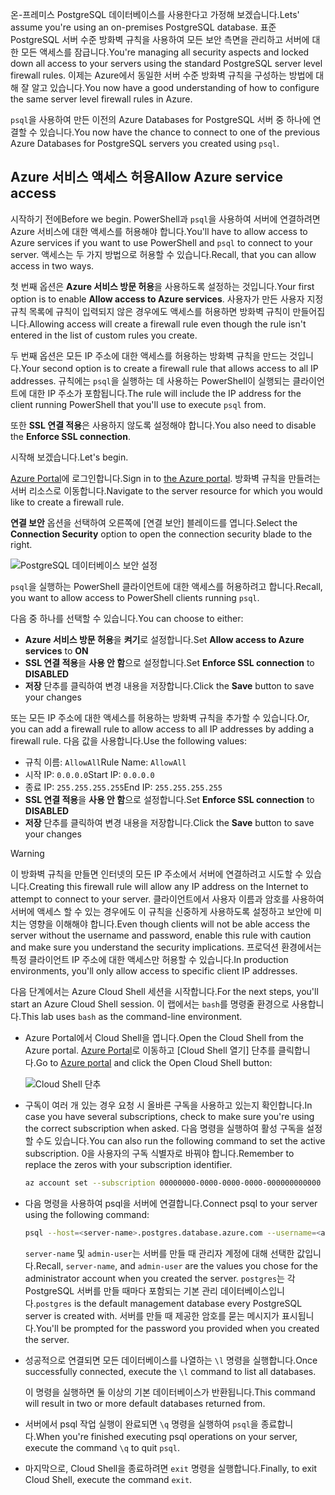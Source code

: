 <span data-ttu-id="177ae-101">온-프레미스 PostgreSQL 데이터베이스를 사용한다고 가정해 보겠습니다.</span><span class="sxs-lookup"><span data-stu-id="177ae-101">Lets' assume you're using an on-premises PostgreSQL database.</span></span> <span data-ttu-id="177ae-102">표준 PostgreSQL 서버 수준 방화벽 규칙을 사용하여 모든 보안 측면을 관리하고 서버에 대한 모든 액세스를 잠급니다.</span><span class="sxs-lookup"><span data-stu-id="177ae-102">You're managing all security aspects and locked down all access to your servers using the standard PostgreSQL server level firewall rules.</span></span> <span data-ttu-id="177ae-103">이제는 Azure에서 동일한 서버 수준 방화벽 규칙을 구성하는 방법에 대해 잘 알고 있습니다.</span><span class="sxs-lookup"><span data-stu-id="177ae-103">You now have a good understanding of how to configure the same server level firewall rules in Azure.</span></span>

<span data-ttu-id="177ae-104">`psql`을 사용하여 만든 이전의 Azure Databases for PostgreSQL 서버 중 하나에 연결할 수 있습니다.</span><span class="sxs-lookup"><span data-stu-id="177ae-104">You now have the chance to connect to one of the previous Azure Databases for PostgreSQL servers you created using `psql`.</span></span>

## <a name="allow-azure-service-access"></a><span data-ttu-id="177ae-105">Azure 서비스 액세스 허용</span><span class="sxs-lookup"><span data-stu-id="177ae-105">Allow Azure service access</span></span>

<span data-ttu-id="177ae-106">시작하기 전에</span><span class="sxs-lookup"><span data-stu-id="177ae-106">Before we begin.</span></span> <span data-ttu-id="177ae-107">PowerShell과 `psql`을 사용하여 서버에 연결하려면 Azure 서비스에 대한 액세스를 허용해야 합니다.</span><span class="sxs-lookup"><span data-stu-id="177ae-107">You'll have to allow access to Azure services if you want to use PowerShell and `psql` to connect to your server.</span></span> <span data-ttu-id="177ae-108">액세스는 두 가지 방법으로 허용할 수 있습니다.</span><span class="sxs-lookup"><span data-stu-id="177ae-108">Recall, that you can allow access in two ways.</span></span>

<span data-ttu-id="177ae-109">첫 번째 옵션은 **Azure 서비스 방문 허용**을 사용하도록 설정하는 것입니다.</span><span class="sxs-lookup"><span data-stu-id="177ae-109">Your first option is to enable **Allow access to Azure services**.</span></span> <span data-ttu-id="177ae-110">사용자가 만든 사용자 지정 규칙 목록에 규칙이 입력되지 않은 경우에도 액세스를 허용하면 방화벽 규칙이 만들어집니다.</span><span class="sxs-lookup"><span data-stu-id="177ae-110">Allowing access will create a firewall rule even though the rule isn't entered in the list of custom rules you create.</span></span>

<span data-ttu-id="177ae-111">두 번째 옵션은 모든 IP 주소에 대한 액세스를 허용하는 방화벽 규칙을 만드는 것입니다.</span><span class="sxs-lookup"><span data-stu-id="177ae-111">Your second option is to create a firewall rule that allows access to all IP addresses.</span></span> <span data-ttu-id="177ae-112">규칙에는 `psql`을 실행하는 데 사용하는 PowerShell이 실행되는 클라이언트에 대한 IP 주소가 포함됩니다.</span><span class="sxs-lookup"><span data-stu-id="177ae-112">The rule will include the IP address for the client running PowerShell that you'll use to execute `psql` from.</span></span>

<span data-ttu-id="177ae-113">또한 **SSL 연결 적용**은 사용하지 않도록 설정해야 합니다.</span><span class="sxs-lookup"><span data-stu-id="177ae-113">You also need to disable the **Enforce SSL connection**.</span></span>

<span data-ttu-id="177ae-114">시작해 보겠습니다.</span><span class="sxs-lookup"><span data-stu-id="177ae-114">Let's begin.</span></span>

<span data-ttu-id="177ae-115">[Azure Portal](https://portal.azure.com?azure-portal=true)에 로그인합니다.</span><span class="sxs-lookup"><span data-stu-id="177ae-115">Sign in to [the Azure portal](https://portal.azure.com?azure-portal=true).</span></span> <span data-ttu-id="177ae-116">방화벽 규칙을 만들려는 서버 리소스로 이동합니다.</span><span class="sxs-lookup"><span data-stu-id="177ae-116">Navigate to the server resource for which you would like to create a firewall rule.</span></span>

<span data-ttu-id="177ae-117">**연결 보안** 옵션을 선택하여 오른쪽에 [연결 보안] 블레이드를 엽니다.</span><span class="sxs-lookup"><span data-stu-id="177ae-117">Select the **Connection Security** option to open the connection security blade to the right.</span></span>

![PostgreSQL 데이터베이스 보안 설정](../media-draft/7-db-security-settings.png)

<span data-ttu-id="177ae-119">`psql`을 실행하는 PowerShell 클라이언트에 대한 액세스를 허용하려고 합니다.</span><span class="sxs-lookup"><span data-stu-id="177ae-119">Recall, you want to allow access to PowerShell clients running `psql`.</span></span>

<span data-ttu-id="177ae-120">다음 중 하나를 선택할 수 있습니다.</span><span class="sxs-lookup"><span data-stu-id="177ae-120">You can choose to either:</span></span>

- <span data-ttu-id="177ae-121">**Azure 서비스 방문 허용**을 **켜기**로 설정합니다.</span><span class="sxs-lookup"><span data-stu-id="177ae-121">Set **Allow access to Azure services** to **ON**</span></span>
- <span data-ttu-id="177ae-122">**SSL 연결 적용**을 **사용 안 함**으로 설정합니다.</span><span class="sxs-lookup"><span data-stu-id="177ae-122">Set **Enforce SSL connection** to **DISABLED**</span></span>
- <span data-ttu-id="177ae-123">**저장** 단추를 클릭하여 변경 내용을 저장합니다.</span><span class="sxs-lookup"><span data-stu-id="177ae-123">Click the **Save** button to save your changes</span></span>

<span data-ttu-id="177ae-124">또는 모든 IP 주소에 대한 액세스를 허용하는 방화벽 규칙을 추가할 수 있습니다.</span><span class="sxs-lookup"><span data-stu-id="177ae-124">Or, you can add a firewall rule to allow access to all IP addresses by adding a firewall rule.</span></span> <span data-ttu-id="177ae-125">다음 값을 사용합니다.</span><span class="sxs-lookup"><span data-stu-id="177ae-125">Use the following values:</span></span>

- <span data-ttu-id="177ae-126">규칙 이름: `AllowAll`</span><span class="sxs-lookup"><span data-stu-id="177ae-126">Rule Name: `AllowAll`</span></span>
- <span data-ttu-id="177ae-127">시작 IP: `0.0.0.0`</span><span class="sxs-lookup"><span data-stu-id="177ae-127">Start IP: `0.0.0.0`</span></span>
- <span data-ttu-id="177ae-128">종료 IP: `255.255.255.255`</span><span class="sxs-lookup"><span data-stu-id="177ae-128">End IP: `255.255.255.255`</span></span>
- <span data-ttu-id="177ae-129">**SSL 연결 적용**을 **사용 안 함**으로 설정합니다.</span><span class="sxs-lookup"><span data-stu-id="177ae-129">Set **Enforce SSL connection** to **DISABLED**</span></span>
- <span data-ttu-id="177ae-130">**저장** 단추를 클릭하여 변경 내용을 저장합니다.</span><span class="sxs-lookup"><span data-stu-id="177ae-130">Click the **Save** button to save your changes</span></span>

> [!Warning]
> <span data-ttu-id="177ae-131">이 방화벽 규칙을 만들면 인터넷의 모든 IP 주소에서 서버에 연결하려고 시도할 수 있습니다.</span><span class="sxs-lookup"><span data-stu-id="177ae-131">Creating this firewall rule will allow any IP address on the Internet to attempt to connect to your server.</span></span> <span data-ttu-id="177ae-132">클라이언트에서 사용자 이름과 암호를 사용하여 서버에 액세스 할 수 있는 경우에도 이 규칙을 신중하게 사용하도록 설정하고 보안에 미치는 영향을 이해해야 합니다.</span><span class="sxs-lookup"><span data-stu-id="177ae-132">Even though clients will not be able access the server without the username and password, enable this rule with caution and make sure you understand the security implications.</span></span> <span data-ttu-id="177ae-133">프로덕션 환경에서는 특정 클라이언트 IP 주소에 대한 액세스만 허용할 수 있습니다.</span><span class="sxs-lookup"><span data-stu-id="177ae-133">In production environments, you'll only allow access to specific client IP addresses.</span></span>

<span data-ttu-id="177ae-134">다음 단계에서는 Azure Cloud Shell 세션을 시작합니다.</span><span class="sxs-lookup"><span data-stu-id="177ae-134">For the next steps, you'll start an Azure Cloud Shell session.</span></span> <span data-ttu-id="177ae-135">이 랩에서는 `bash`를 명령줄 환경으로 사용합니다.</span><span class="sxs-lookup"><span data-stu-id="177ae-135">This lab uses `bash` as the command-line environment.</span></span>

- <span data-ttu-id="177ae-136">Azure Portal에서 Cloud Shell을 엽니다.</span><span class="sxs-lookup"><span data-stu-id="177ae-136">Open the Cloud Shell from the Azure portal.</span></span> <span data-ttu-id="177ae-137">[Azure Portal](https://portal.azure.com?azure-portal=true)로 이동하고 [Cloud Shell 열기] 단추를 클릭합니다.</span><span class="sxs-lookup"><span data-stu-id="177ae-137">Go to [Azure portal](https://portal.azure.com?azure-portal=true) and click the Open Cloud Shell button:</span></span>

  ![Cloud Shell 단추](../media-draft/cloud-shell-button.png)

- <span data-ttu-id="177ae-139">구독이 여러 개 있는 경우 요청 시 올바른 구독을 사용하고 있는지 확인합니다.</span><span class="sxs-lookup"><span data-stu-id="177ae-139">In case you have several subscriptions, check to make sure you're using the correct subscription when asked.</span></span> <span data-ttu-id="177ae-140">다음 명령을 실행하여 활성 구독을 설정할 수도 있습니다.</span><span class="sxs-lookup"><span data-stu-id="177ae-140">You can also run the following command to set the active subscription.</span></span> <span data-ttu-id="177ae-141">0을 사용자의 구독 식별자로 바꿔야 합니다.</span><span class="sxs-lookup"><span data-stu-id="177ae-141">Remember to replace the zeros with your subscription identifier.</span></span>

   ```bash
   az account set --subscription 00000000-0000-0000-0000-000000000000
   ```

- <span data-ttu-id="177ae-142">다음 명령을 사용하여 psql을 서버에 연결합니다.</span><span class="sxs-lookup"><span data-stu-id="177ae-142">Connect psql to your server using the following command:</span></span>

  ```bash
  psql --host=<server-name>.postgres.database.azure.com --username=<admin-user>@<server-name> --dbname=postgres
  ```

   <span data-ttu-id="177ae-143">`server-name` 및 `admin-user`는 서버를 만들 때 관리자 계정에 대해 선택한 값입니다.</span><span class="sxs-lookup"><span data-stu-id="177ae-143">Recall, `server-name`, and `admin-user` are the values you chose for the administrator account when you created the server.</span></span> <span data-ttu-id="177ae-144">`postgres`는 각 PostgreSQL 서버를 만들 때마다 포함되는 기본 관리 데이터베이스입니다.</span><span class="sxs-lookup"><span data-stu-id="177ae-144">`postgres` is the default management database every PostgreSQL server is created with.</span></span> <span data-ttu-id="177ae-145">서버를 만들 때 제공한 암호를 묻는 메시지가 표시됩니다.</span><span class="sxs-lookup"><span data-stu-id="177ae-145">You'll be prompted for the password you provided when you created the server.</span></span>

- <span data-ttu-id="177ae-146">성공적으로 연결되면 모든 데이터베이스를 나열하는 `\l` 명령을 실행합니다.</span><span class="sxs-lookup"><span data-stu-id="177ae-146">Once successfully connected, execute the `\l` command to list all databases.</span></span>

   <span data-ttu-id="177ae-147">이 명령을 실행하면 둘 이상의 기본 데이터베이스가 반환됩니다.</span><span class="sxs-lookup"><span data-stu-id="177ae-147">This command will result in two or more default databases returned from.</span></span>

- <span data-ttu-id="177ae-148">서버에서 psql 작업 실행이 완료되면 `\q` 명령을 실행하여 `psql`을 종료합니다.</span><span class="sxs-lookup"><span data-stu-id="177ae-148">When you're finished executing psql operations on your server, execute the command `\q` to quit `psql`.</span></span>

- <span data-ttu-id="177ae-149">마지막으로, Cloud Shell을 종료하려면 `exit` 명령을 실행합니다.</span><span class="sxs-lookup"><span data-stu-id="177ae-149">Finally, to exit Cloud Shell, execute the command `exit`.</span></span>
